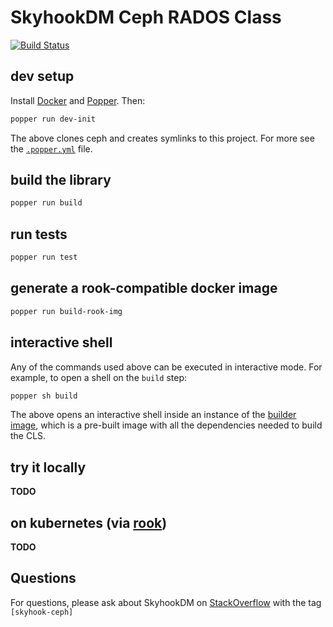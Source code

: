 # SkyhookDM Ceph RADOS Class

[![Build Status](https://travis-ci.com/uccross/skyhookdm-ceph-cls.svg?branch=master)](https://travis-ci.com/uccross/skyhookdm-ceph-cls)

## dev setup

Install [Docker][docker-install] and [Popper][popper-install]. Then:

```bash
popper run dev-init
```

The above clones ceph and creates symlinks to this project. For more 
see the [`.popper.yml`](.popper.yml) file.

[docker-install]: https://docs.docker.com/get-docker/
[popper-install]: https://github.com/getpopper/popper/blob/master/docs/sections/getting_started.md#installation

## build the library

```bash
popper run build
```

## run tests

```bash
popper run test
```

## generate a rook-compatible docker image

```bash
popper run build-rook-img
```

## interactive shell

Any of the commands used above can be executed in interactive mode. 
For example, to open a shell on the `build` step:

```bash
popper sh build
```

The above opens an interactive shell inside an instance of the 
[builder image](./ci/Dockerfile), which is a pre-built image with all 
the dependencies needed to build the CLS.

## try it locally

**TODO**

## on kubernetes (via [rook](https://rook.io))

**TODO**

## Questions 

For questions, please ask about SkyhookDM on [StackOverflow](https://stackoverflow.com/tags/skyhook-ceph) with the tag `[skyhook-ceph]`
